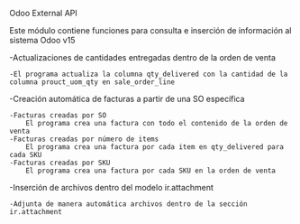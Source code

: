Odoo External API

Este módulo contiene funciones para consulta e inserción de información al sistema Odoo v15

-Actualizaciones de cantidades entregadas dentro de la orden de venta

    -El programa actualiza la columna qty_delivered con la cantidad de la columna prouct_uom_qty en sale_order_line

-Creación automática de facturas a partir de una SO específica

    -Facturas creadas por SO
        El programa crea una factura con todo el contenido de la orden de venta
    -Facturas creadas por número de items
        El programa crea una factura por cada item en qty_delivered para cada SKU
    -Facturas creadas por SKU
        El programa crea una factura por cada SKU en la orden de venta

-Inserción de archivos dentro del modelo ir.attachment 
    
    -Adjunta de manera automática archivos dentro de la sección ir.attachment